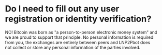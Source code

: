 # Do I need to fill out any user registration or identity verification?

NO! Bitcoin was born as "a person-to-person electronic money system" and we are proud to support that principle. No personal information is required from you, the exchanges are entirely between peers and LNP2Pbot does not collect or store any personal information of the parties involved.
